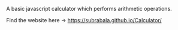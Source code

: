 A basic javascript calculator which performs arithmetic operations.

Find the website here -> https://subrabala.github.io/Calculator/
